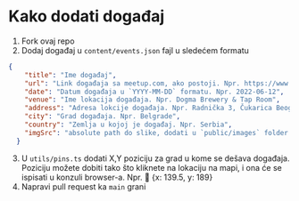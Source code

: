 # Kako dodati događaj 

1. Fork ovaj repo
2. Dodaj događaj u `content/events.json` fajl u sledećem formatu
```json
{
    "title": "Ime događaj",
    "url": "Link događaja sa meetup.com, ako postoji. Npr. https://www.meetup.com/dvadeset-jedan/events/vtnpvsydcjbqb/",
    "date": "Datum događaja u `YYYY-MM-DD` formatu. Npr. 2022-06-12", 
    "venue": "Ime lokacija događaja. Npr. Dogma Brewery & Tap Room",
    "address": "Adresa lokcije događaja. Npr. Radnička 3, Čukarica Beograd", 
    "city": "Grad događaja. Npr. Belgrade",
    "country": "Zemlja u kojoj je događaj. Npr. Serbia",
    "imgSrc": "absolute path do slike, dodati u `public/images` folder ako ne postoji adekvatna slika. Npr. images/dogma.webp"
  }
```
3. U `utils/pins.ts` dodati X,Y poziciju za grad u kome se dešava događaja. Poziciju možete dobiti tako što kliknete na lokaciju na mapi, i ona će se ispisati u konzuli browser-a. Npr. 📍 {x: 139.5, y: 189}
4. Napravi pull request ka `main` grani 
